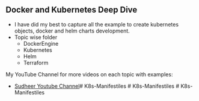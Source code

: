 ## Docker and Kubernetes Deep Dive
- I have did my best to capture all the example to create kubernetes objects, docker and helm charts development.
- Topic wise folder
  - DockerEngine
  - Kubernetes
  - Helm
  - Terraform

My YouTube Channel for more videos on each topic with examples:

- [Sudheer Youtube Channel](https://www.youtube.com/channel/UCh2V8IkTjmu1yyAfYeU1zHw)#   K 8 s - M a n i f e s t i l e s  
 #   K 8 s - M a n i f e s t i l e s  
 #   K 8 s - M a n i f e s t i l e s  
 